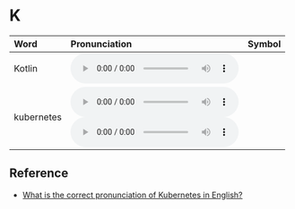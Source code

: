 
# K

| Word  | Pronunciation | Symbol |
| :-- | :-- | :-- |
| Kotlin | <audio :src="$withBase('/audio/Kotlin.mp3')" controls="controls" controlslist="nodownload"></audio> |  |
| kubernetes | <audio :src="$withBase('/audio/kubernetes-0.mp3')" controls="controls" controlslist="nodownload"></audio><br/><audio :src="$withBase('/audio/kubernetes-1.mp3')" controls="controls" controlslist="nodownload"></audio> |  |

## Reference

- [What is the correct pronunciation of Kubernetes in English?](https://github.com/kubernetes/kubernetes/issues/44308)
